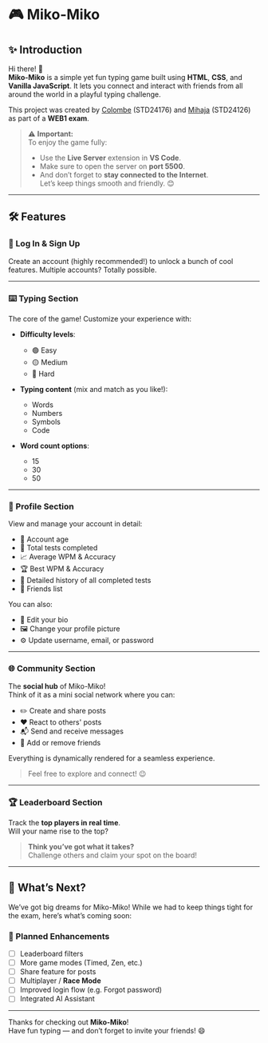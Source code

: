 # 🎮 Miko-Miko

## ✨ Introduction

Hi there! 👋  
**Miko-Miko** is a simple yet fun typing game built using **HTML**, **CSS**, and **Vanilla JavaScript**. It lets you connect and interact with friends from all around the world in a playful typing challenge.

This project was created by [Colombe](https://github.com/colombefioren) (STD24176) and [Mihaja](https://github.com/Whipander) (STD24126) as part of a **WEB1 exam**.

> ⚠️ **Important:**  
To enjoy the game fully:
> - Use the **Live Server** extension in **VS Code**.
> - Make sure to open the server on **port 5500**.
> - And don’t forget to **stay connected to the Internet**.  
> Let’s keep things smooth and friendly. 😊

---

## 🛠️ Features

### 🔐 Log In & Sign Up

Create an account (highly recommended!) to unlock a bunch of cool features. Multiple accounts? Totally possible.

---

### ⌨️ Typing Section

The core of the game! Customize your experience with:
- **Difficulty levels**:  
  - 🟢 Easy  
  - 🟡 Medium  
  - 🔴 Hard

- **Typing content** (mix and match as you like!):  
  - Words  
  - Numbers  
  - Symbols  
  - Code  

- **Word count options**:  
  - 15  
  - 30  
  - 50  

---

### 👤 Profile Section

View and manage your account in detail:

- 📅 Account age  
- 🧪 Total tests completed  
- 📈 Average WPM & Accuracy  
- 🏆 Best WPM & Accuracy  
- 📜 Detailed history of all completed tests  
- 👥 Friends list  

You can also:
- 📝 Edit your bio  
- 🖼️ Change your profile picture  
- ⚙️ Update username, email, or password  

---

### 🌐 Community Section

The **social hub** of Miko-Miko!  
Think of it as a mini social network where you can:

- ✏️ Create and share posts  
- ❤️ React to others' posts  
- 📬 Send and receive messages  
- 🤝 Add or remove friends  

Everything is dynamically rendered for a seamless experience.

> Feel free to explore and connect! 😉

---

### 🏆 Leaderboard Section

Track the **top players in real time**.  
Will your name rise to the top?

> **Think you’ve got what it takes?**  
Challenge others and claim your spot on the board!

---

## 🚀 What’s Next?

We’ve got big dreams for Miko-Miko! While we had to keep things tight for the exam, here’s what’s coming soon:

### 🔮 Planned Enhancements

- [ ] Leaderboard filters  
- [ ] More game modes (Timed, Zen, etc.)  
- [ ] Share feature for posts  
- [ ] Multiplayer / **Race Mode**  
- [ ] Improved login flow (e.g. Forgot password)  
- [ ] Integrated AI Assistant  

---

Thanks for checking out **Miko-Miko**!  
Have fun typing — and don’t forget to invite your friends! 😄
